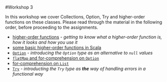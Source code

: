 #Workshop 3

In this workshop we cover Collections, Option, Try and higher-order functions on these classes.
Please read through the material in the following order, before proceeding to the assignments.

* [higher-order functions](higher-order-functions.md) - *getting to know what a higher-order function is, how it looks and how you use it*
* [some basic higher-order functions in Scala](functional-operators.md)
* [`Option`](option.md) - *introducing the `Option` type as an alternative to `null` values*
* [`flatMap` and for-comprehension on `Option`](option-flatmap.md)
* [for-comprehension on `List`](list-for-comprehensions.md)
* [`Try`](try.md) - *introducting the `Try` type as **the** way of handling errors in a functional way*
